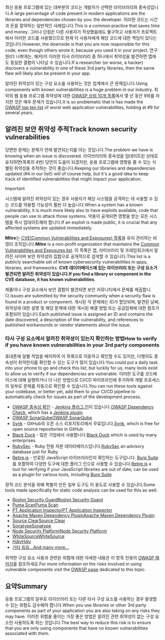 <span data-ttu-id="b931f-101">최신 응용 프로그램에 있는 대부분의 코드는 개발자가 선택한 라이브러리와 종속성입니다.</span><span class="sxs-lookup"><span data-stu-id="b931f-101">A large percentage of code present in modern applications are the libraries and dependencies chosen by you: the developer.</span></span> <span data-ttu-id="b931f-102">이러한 코드는 시간과 돈을 절약하는 일반적인 사례입니다.</span><span class="sxs-lookup"><span data-stu-id="b931f-102">This is a common practice that saves time and money.</span></span> <span data-ttu-id="b931f-103">그러나 단점은 다른 사용자가 작성했음에도 불구하고 사용자가 프로젝트에서 이러한 코드를 사용했으므로 현재 이 사용자에게 해당 코드에 대한 책임이 있다는 것입니다.</span><span class="sxs-lookup"><span data-stu-id="b931f-103">However, the downside is that you are now responsible for this code, even though others wrote it, because you used it in your project.</span></span> <span data-ttu-id="b931f-104">연구원(더 나쁘게는, 해커)이 이러한 타사 라이브러리 중 하나에서 취약성을 발견하면 앱에도 동일한 결함이 나타날 수 있습니다.</span><span class="sxs-lookup"><span data-stu-id="b931f-104">If a researcher (or worse, a hacker) discovers a vulnerability in one of these 3rd party libraries, then the same flaw will likely also be present in your app.</span></span>

<span data-ttu-id="b931f-105">알려진 취약성이 있는 구성 요소를 사용하는 것은 업계에서 큰 문제입니다.</span><span class="sxs-lookup"><span data-stu-id="b931f-105">Using components with known vulnerabilities is a huge problem in our industry.</span></span> <span data-ttu-id="b931f-106">최악의 웹 응용 프로그램 취약성에 대한 [OWASP 상위 10개 목록](https://www.owasp.org/index.php/Category:OWASP_Top_Ten_Project)에서 몇 년 동안 9위를 차지한 것은 매우 문제가 있습니다.</span><span class="sxs-lookup"><span data-stu-id="b931f-106">It is so problematic that is has made the [OWASP top ten list](https://www.owasp.org/index.php/Category:OWASP_Top_Ten_Project) of worst web application vulnerabilities, holding at #9 for several years.</span></span>

## <a name="track-known-security-vulnerabilities"></a><span data-ttu-id="b931f-107">알려진 보안 취약성 추적</span><span class="sxs-lookup"><span data-stu-id="b931f-107">Track known security vulnerabilities</span></span>

<span data-ttu-id="b931f-108">당면한 문제는 문제가 언제 발견되는지를 아는 것입니다.</span><span class="sxs-lookup"><span data-stu-id="b931f-108">The problem we have is knowing when an issue is discovered.</span></span> <span data-ttu-id="b931f-109">라이브러리와 종속성을 업데이트된 상태로 유지하면(목록의 4번) 당연히 도움이 되겠지만, 응용 프로그램에 영향을 줄 수 있는 식별된 취약성을 추적하는 것이 좋습니다.</span><span class="sxs-lookup"><span data-stu-id="b931f-109">Keeping our libraries and dependencies updated (#4 in our list!) will of course help, but it's a good idea to keep track of identified vulnerabilities that might impact your application.</span></span>

> [!IMPORTANT]
> <span data-ttu-id="b931f-110">시스템에 알려진 취약성이 있는 경우 사용자가 해당 시스템을 공격하는 데 사용할 수 있는 코드를 악용할 가능성이 훨씬 더 높습니다.</span><span class="sxs-lookup"><span data-stu-id="b931f-110">When a system has a known vulnerability, it is much more likely also to have exploits available, code that people can use to attack those systems.</span></span> <span data-ttu-id="b931f-111">악용이 공개되면 영향을 받는 모든 시스템을 즉시 업데이트해야 합니다.</span><span class="sxs-lookup"><span data-stu-id="b931f-111">If an exploit is made public, it is crucial that any affected systems are updated immediately.</span></span>

<span data-ttu-id="b931f-112">**Mitre**는 [CVE(Common Vulnerabilities and Exposures) 목록](https://cve.mitre.org)을 유지 관리하는 비영리 조직입니다.</span><span class="sxs-lookup"><span data-stu-id="b931f-112">**Mitre** is a non-profit organization that maintains the [Common Vulnerabilities and Exposures list](https://cve.mitre.org).</span></span> <span data-ttu-id="b931f-113">이 목록은 앱, 라이브러리 및 프레임워크에서 알려진 사이버 보안 취약성의 집합으로 공개적으로 검색할 수 있습니다.</span><span class="sxs-lookup"><span data-stu-id="b931f-113">This list is a publicly searchable set of known cybersecurity vulnerabilities in apps, libraries, and frameworks.</span></span> <span data-ttu-id="b931f-114">**CVE 데이터베이스에 있는 라이브러리 또는 구성 요소가 발견되면 알려진 취약성이 있습니다**.</span><span class="sxs-lookup"><span data-stu-id="b931f-114">**If you find a library or component in the CVE database, it has known vulnerabilities**.</span></span>

<span data-ttu-id="b931f-115">제품이나 구성 요소에서 보안 결함이 발견되면 보안 커뮤니티에서 문제를 제출합니다.</span><span class="sxs-lookup"><span data-stu-id="b931f-115">Issues are submitted by the security community when a security flaw is found in a product or component.</span></span> <span data-ttu-id="b931f-116">게시된 각 문제에는 ID가 할당되며, 발견된 날짜, 취약성에 대한 설명 및 해당 문제에 대한 게시된 해결 방법 또는 공급업체에 대한 참조가 포함되어 있습니다.</span><span class="sxs-lookup"><span data-stu-id="b931f-116">Each published issue is assigned an ID and contains the date discovered, a description of the vulnerability, and references to published workarounds or vendor statements about the issue.</span></span>

### <a name="how-to-verify-if-you-have-known-vulnerabilities-in-your-3rd-party-components"></a><span data-ttu-id="b931f-117">타사 구성 요소에서 알려진 취약성이 있는지 확인하는 방법</span><span class="sxs-lookup"><span data-stu-id="b931f-117">How to verify if you have known vulnerabilities in your 3rd party components</span></span>

<span data-ttu-id="b931f-118">휴대폰에 일별 작업을 배치하여 이 목록으로 이동하고 확인할 수도 있지만, 다행히도 종속성이 취약한지를 확인할 수 있는 도구가 많이 있습니다.</span><span class="sxs-lookup"><span data-stu-id="b931f-118">You could put a daily task into your phone to go and check this list, but luckily for us, many tools exist to allow us to verify if our dependencies are vulnerable.</span></span> <span data-ttu-id="b931f-119">이러한 도구를 코드베이스에 대해 실행하거나 더 나은 방법으로 CI/CD 파이프라인에 추가하여 개발 프로세스의 일부로 문제를 자동으로 확인할 수 있습니다.</span><span class="sxs-lookup"><span data-stu-id="b931f-119">You can run these tools against your codebase, or better yet, add them to your CI/CD pipeline to automatically check for issues as part of the development process.</span></span>

- <span data-ttu-id="b931f-120">[OWASP 종속성 확인](https://www.owasp.org/index.php/OWASP_Dependency_Check) - [Jenkins 플러그 인](https://wiki.jenkins.io/display/JENKINS/OWASP+Dependency-Check+Plugin)이 있습니다.</span><span class="sxs-lookup"><span data-stu-id="b931f-120">[OWASP Dependency Check](https://www.owasp.org/index.php/OWASP_Dependency_Check), which has a [Jenkins plugin](https://wiki.jenkins.io/display/JENKINS/OWASP+Dependency-Check+Plugin)</span></span>
- [<span data-ttu-id="b931f-121">OWASP SonarQube</span><span class="sxs-lookup"><span data-stu-id="b931f-121">OWASP SonarQube</span></span>](https://www.owasp.org/index.php/OWASP_SonarQube_Project)
- <span data-ttu-id="b931f-122">[Synk](https://snyk.io) - GitHub의 오픈 소스 리포지토리에서 무료입니다.</span><span class="sxs-lookup"><span data-stu-id="b931f-122">[Synk](https://snyk.io), which is free for open source repositories in GitHub</span></span>
- <span data-ttu-id="b931f-123">[Black Duck](https://www.blackducksoftware.com) - 많은 기업에서 사용합니다.</span><span class="sxs-lookup"><span data-stu-id="b931f-123">[Black Duck](https://www.blackducksoftware.com) which is used by many enterprises</span></span>
- <span data-ttu-id="b931f-124">[RubySec](https://rubysec.com) - Ruby 전용 자문 데이터베이스입니다.</span><span class="sxs-lookup"><span data-stu-id="b931f-124">[RubySec](https://rubysec.com) an advisory database just for Ruby</span></span>
- <span data-ttu-id="b931f-125">[Retire.js](https://github.com/retirejs/retire.js/) - 만료된 JavaScript 라이브러리인지 확인하는 도구입니다. [Burp Suite](https://www.portswigger.net)를 포함하여 다양한 도구에 대한 플러그 인으로 사용할 수 있습니다.</span><span class="sxs-lookup"><span data-stu-id="b931f-125">[Retire.js](https://github.com/retirejs/retire.js/) a tool for verifying if your JavaScript libraries are out of date; can be used as a plugin for various tools, including [Burp Suite](https://www.portswigger.net)</span></span>

<span data-ttu-id="b931f-126">정적 코드 분석을 위해 특별히 만든 일부 도구도 이 용도로 사용할 수 있습니다.</span><span class="sxs-lookup"><span data-stu-id="b931f-126">Some tools made specifically for static code analysis can be used for this as well.</span></span>

- [<span data-ttu-id="b931f-127">Roslyn Security Guard</span><span class="sxs-lookup"><span data-stu-id="b931f-127">Roslyn Security Guard</span></span>](https://dotnet-security-guard.github.io)
- [<span data-ttu-id="b931f-128">Puma Scan</span><span class="sxs-lookup"><span data-stu-id="b931f-128">Puma Scan</span></span>](https://pumascan.com)
- [<span data-ttu-id="b931f-129">PT Application Inspector</span><span class="sxs-lookup"><span data-stu-id="b931f-129">PT Application Inspector</span></span>](https://www.ptsecurity.com/ww-en/products/ai/)
- [<span data-ttu-id="b931f-130">Apache Maven Dependency Plugin</span><span class="sxs-lookup"><span data-stu-id="b931f-130">Apache Maven Dependency Plugin</span></span>](https://maven.apache.org/plugins/maven-dependency-plugin/)
- [<span data-ttu-id="b931f-131">Source Clear</span><span class="sxs-lookup"><span data-stu-id="b931f-131">Source Clear</span></span>](https://www.sourceclear.com)
- [<span data-ttu-id="b931f-132">Sonatype</span><span class="sxs-lookup"><span data-stu-id="b931f-132">Sonatype</span></span>](https://ossindex.sonatype.org)
- [<span data-ttu-id="b931f-133">Node Security Platform</span><span class="sxs-lookup"><span data-stu-id="b931f-133">Node Security Platform</span></span>](https://nodesecurity.io)
- [<span data-ttu-id="b931f-134">WhiteSource</span><span class="sxs-lookup"><span data-stu-id="b931f-134">WhiteSource</span></span>](https://www.whitesourcesoftware.com/what-is-whitesource/)
- [<span data-ttu-id="b931f-135">Hdiv</span><span class="sxs-lookup"><span data-stu-id="b931f-135">Hdiv</span></span>](https://hdivsecurity.com)
- [<span data-ttu-id="b931f-136">기타 등등...</span><span class="sxs-lookup"><span data-stu-id="b931f-136">And many more...</span></span>](https://www.owasp.org/index.php/Source_Code_Analysis_Tools)

<span data-ttu-id="b931f-137">취약한 구성 요소 사용과 관련된 위험에 대한 자세한 내용은 이 항목 전용의 [OWASP 페이지](https://www.owasp.org/index.php/Top_10-2017_A9-Using_Components_with_Known_Vulnerabilities)를 참조하세요.</span><span class="sxs-lookup"><span data-stu-id="b931f-137">For more information on the risks involved in using vulnerable components visit the [OWASP page](https://www.owasp.org/index.php/Top_10-2017_A9-Using_Components_with_Known_Vulnerabilities) dedicated to this topic.</span></span>

## <a name="summary"></a><span data-ttu-id="b931f-138">요약</span><span class="sxs-lookup"><span data-stu-id="b931f-138">Summary</span></span>

<span data-ttu-id="b931f-139">응용 프로그램의 일부로 라이브러리 또는 다른 타사 구성 요소를 사용하는 경우 발생할 수 있는 위험도 감수해야 합니다.</span><span class="sxs-lookup"><span data-stu-id="b931f-139">When you use libraries or other 3rd party components as part of your application you are also taking on any risks they may have.</span></span> <span data-ttu-id="b931f-140">이러한 위험을 줄이는 가장 좋은 방법은 알려진 관련 취약성이 없는 구성 요소만 사용하도록 하는 것입니다.</span><span class="sxs-lookup"><span data-stu-id="b931f-140">The best way to reduce this risk is to ensure that you are only using components that have no known vulnerabilities associated with them.</span></span>
